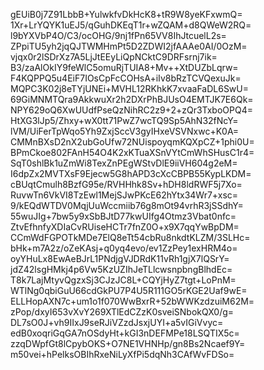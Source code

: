 gEUiB0j7Z91LbbB+YulwkfvDkHcK8+tR9W8yeKFxwmQ=
1Xr+LrYQYK1uEJ5/qGuhDKEqT1r+wZQAM+d8QWeW2RQ=
l9bYXVbP4O/C3/ocOHG/9nj1fPn65VV8IhJtcuelL2s=
ZPpiTU5yh2jqQJTWMHmPt5D2ZDWI2jfAAAe0AI/0OzM=
vjqx0r2lSDrXz7A5LjJtEEyLiQpNCktC9DRFsrnj7ik=
B3/zaAlOkIY9feWlC5omuRjTUIA8+Mv++XtDUZbLqrw=
F4KQPPQ5u4EiF7IOsCpFcCOHsA+iIv8bRzTCVQexuJk=
MQPC3K02j8eTYjUNEi+MVHL12RKhkK7xvaaFaDL6SwU=
69GiMNMTQra9AkkwuXr2h2DXrPhBJUsO4EMTJK7E6Qk=
NPY629oQ6XwUUdfPseQzNihRC2z9+2+zQr3TxboOPQ4=
HtXG3lJp5/Zhxy+wX0tt71PwZ7wcTQ9Sp5AhN32fNcY=
lVM/UiFerTpWqo5Yh9ZxjSccV3gyIHxeVSVNxwc+K0A=
CMMnBXsD2nX2ubGoUfw72NUispoyqmKQXpCZ+1phi0U=
BPmCkoe802FAnH54O4K2xKTuaXSnVYtCmWhSHusC1r4=
SqT0shlBk1uZmWi8TexZnPEgWStvDlE9iiVH604g2eM=
I6dpZx2MVTXsF9Ejecw5G8hAPD3cXcCBPB55KypLKDM=
cBUqtCmulh8BzfG95e/RVHHhk8Sv+hDH8ldRWF5j7Xo=
RuvwTn6VkVI8TzEwl1MejSJwPKcE62hYtx34Wr7+xsc=
9/kEQdWTDV0MqjUuWccmiib76g8mOt94vrhR3jSSdhY=
55wuJIg+7bw5y9xSbBJtD77kwUIfg4Otmz3Vbat0nfc=
ZtvEfhnfyXDIaCvRUiseHCTr7fnZ0O+x9X7qqYwBpDM=
CCmWdFGPOTkMDe7ElQ8eTt54cbRu8nkdtKLZM/3SLHc=
bHk+m7A2z/oZeKAsj+q0yq4evo/ev1ZzPey1exHRM4o=
oyYHuLx8EwAeBJrL1PNdjgVJDRdK11vRh1gjX7lQSrY=
jdZ42lsgHMkj4p6Vw5KzUZIhJeTLlcwsnpbngBlhdEc=
T8k7LajMtyvQgzxSj3CJzJC8L+CQYjHyZ7tgt+LoPnM=
WTlNg0qbiGuU66cdGkPU7P4U5R111GO5rKGE2Uaf9wE=
ELLHopAXN7c+um1o1f070WwBxrR+52bWWKzdzuiM62M=
zPop/dxyI653vXvY269XTlEdCZzK0sveiSNbokQX0/g=
DL7sO0J+vh9IIxJ9seRJiVZzdJsxjUYI+a5vIGiVvyc=
edB0xoqriGqGA7nOSdyHt+kGI3nDEFMPe18LSQTIX5c=
zzqDWpfGt8lCpybOKS+O7NE1VHNHp/gn8Bs2Ncaef9Y=
m50vei+hPelksOBIhRxeNiLyXfPi5dqNh3CAfWvFDSo=
